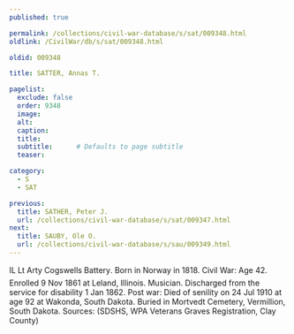 ```yaml
---
published: true

permalink: /collections/civil-war-database/s/sat/009348.html
oldlink: /CivilWar/db/s/sat/009348.html

oldid: 009348

title: SATTER, Annas T.

pagelist:
  exclude: false
  order: 9348
  image: 
  alt:
  caption:
  title:
  subtitle:      # Defaults to page subtitle
  teaser:

category: 
  - S 
  - SAT

previous:
  title: SATHER, Peter J.
  url: /collections/civil-war-database/s/sat/009347.html  
next:
  title: SAUBY, Ole O.
  url: /collections/civil-war-database/s/sau/009349.html   
---
```

IL Lt Arty &#147;Cogswell&#146;s Battery&#148;. Born in Norway in 1818. Civil War: Age 42. Enrolled 9 Nov 1861 at Leland, Illinois. Musician. Discharged from the service for disability 1 Jan 1862. Post war: Died of senility on 24 Jul 1910 at age 92 at Wakonda, South Dakota. Buried in Mortvedt Cemetery, Vermillion, South Dakota. Sources: (SDSHS, WPA Veterans Graves Registration, Clay County)
